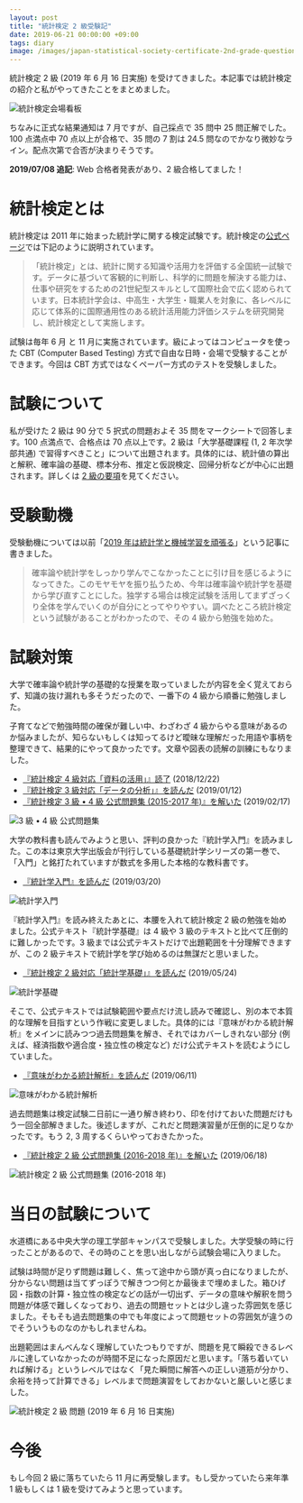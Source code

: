 ```yaml
---
layout: post
title: "統計検定 2 級受験記"
date: 2019-06-21 00:00:00 +09:00
tags: diary
image: /images/japan-statistical-society-certificate-2nd-grade-questions.jpg
---
```


統計検定 2 級 (2019 年 6 月 16 日実施) を受けてきました。本記事では統計検定の紹介と私がやってきたことをまとめました。

![統計検定会場看板](/images/japan-statistical-society-certificate-2nd-grade-signboard.jpg)

ちなみに正式な結果通知は 7 月ですが、自己採点で 35 問中 25 問正解でした。100 点満点中 70 点以上が合格で、35 問の 7 割は 24.5 問なのでかなり微妙なライン。配点次第で合否が決まりそうです。

**2019/07/08 追記**: Web 合格者発表があり、2 級合格してました！

# 統計検定とは

統計検定は 2011 年に始まった統計学に関する検定試験です。統計検定の[公式ページ](http://www.toukei-kentei.jp/about/)では下記のように説明されています。

> 「統計検定」とは、統計に関する知識や活用力を評価する全国統一試験です。データに基づいて客観的に判断し、科学的に問題を解決する能力は、仕事や研究をするための21世紀型スキルとして国際社会で広く認められています。日本統計学会は、中高生・大学生・職業人を対象に、各レベルに応じて体系的に国際通用性のある統計活用能力評価システムを研究開発し、統計検定として実施します。

試験は毎年 6 月 と 11 月に実施されています。級によってはコンピュータを使った CBT (Computer Based Testing) 方式で自由な日時・会場で受験することができます。今回は CBT 方式ではなくペーパー方式のテストを受験しました。

# 試験について

私が受けた 2 級は 90 分で 5 択式の問題およそ 35 問をマークシートで回答します。100 点満点で、合格点は 70 点以上です。2 級は「大学基礎課程 (1, 2 年次学部共通) で習得すべきこと」について出題されます。具体的には、統計値の算出と解釈、確率論の基礎、標本分布、推定と仮説検定、回帰分析などが中心に出題されます。詳しくは [2 級の要項](http://www.toukei-kentei.jp/about/grade2/)を見てください。

# 受験動機

受験動機については以前「[2019 年は統計学と機械学習を頑張る](/2019/01/28/learn-data-science-and-machine-learning)」という記事に書きました。

> 確率論や統計学をしっかり学んでこなかったことに引け目を感じるようになってきた。このモヤモヤを振り払うため、今年は確率論や統計学を基礎から学び直すことにした。独学する場合は検定試験を活用してまずざっくり全体を学んでいくのが自分にとってやりやすい。調べたところ統計検定という試験があることがわかったので、その 4 級から勉強を始めた。

# 試験対策

大学で確率論や統計学の基礎的な授業を取っていましたが内容を全く覚えておらず、知識の抜け漏れも多そうだったので、一番下の 4 級から順番に勉強しました。

子育てなどで勉強時間の確保が難しい中、わざわざ 4 級からやる意味があるのか悩みましたが、知らないもしくは知ってるけど曖昧な理解だった用語や事柄を整理できて、結果的にやって良かったです。文章や図表の読解の訓練にもなりました。

- [『統計検定 4 級対応「資料の活用」』読了](/2018/12/22/book-japan-statistical-society-certificate-4th-grade-textbook) (2018/12/22)
- [『統計検定 3 級対応「データの分析」』を読んだ](/2019/01/12/book-japan-statistical-society-certificate-3rd-grade-textbook) (2019/01/12)
- [『統計検定 3 級 • 4 級 公式問題集 (2015-2017 年)』を解いた](/2019/02/17/book-japan-statistical-society-certificate-3rd-and-4th-grade-questions) (2019/02/17)

![3 級 • 4 級 公式問題集](/images/book-japan-statistical-society-certificate-3rd-and-4th-grade-questions.jpg)

大学の教科書も読んでみようと思い、評判の良かった『統計学入門』を読みました。この本は東京大学出版会が刊行している基礎統計学シリーズの第一巻で、「入門」と銘打たれていますが数式を多用した本格的な教科書です。

- [『統計学入門』を読んだ](/2019/03/20/book-introduction-to-statistics) (2019/03/20)

![統計学入門](/images/book-introduction-to-statistics.jpg)

『統計学入門』を読み終えたあとに、本腰を入れて統計検定 2 級の勉強を始めました。公式テキスト『統計学基礎』は 4 級や 3 級のテキストと比べて圧倒的に難しかったです。3 級までは公式テキストだけで出題範囲を十分理解できますが、この 2 級テキストで統計学を学び始めるのは無謀だと思いました。

- [『統計検定 2 級対応「統計学基礎」』を読んだ](/2019/05/24/book-japan-statistical-society-certificate-2nd-grade-textbook) (2019/05/24)

![統計学基礎](/images/book-japan-statistical-society-certificate-2nd-grade-textbook.jpg)

そこで、公式テキストでは試験範囲や要点だけ流し読みで確認し、別の本で本質的な理解を目指すという作戦に変更しました。具体的には『意味がわかる統計解析』をメインに読みつつ過去問題集を解き、それではカバーしきれない部分 (例えば、経済指数や適合度・独立性の検定など) だけ公式テキストを読むようにしていました。

- [『意味がわかる統計解析』を読んだ](/2019/06/11/book-understanding-statistical-analysis) (2019/06/11)

![意味がわかる統計解析](/images/book-understanding-statistical-analysis.jpg)

過去問題集は検定試験二日前に一通り解き終わり、印を付けておいた問題だけもう一回全部解きました。後述しますが、これだと問題演習量が圧倒的に足りなかったです。もう 2, 3 周するくらいやっておきたかった。

- [『統計検定 2 級 公式問題集 (2016-2018 年)』を解いた](/2019/06/18/book-japan-statistical-society-certificate-2nd-grade-questions) (2019/06/18)

![統計検定 2 級 公式問題集 (2016-2018 年)](/images/book-japan-statistical-society-certificate-2nd-grade-questions.jpg)

# 当日の試験について

水道橋にある中央大学の理工学部キャンパスで受験しました。大学受験の時に行ったことがあるので、その時のことを思い出しながら試験会場に入りました。

試験は時間が足りず問題は難しく、焦って途中から頭が真っ白になりましたが、分からない問題は当てずっぽうで解きつつ何とか最後まで埋めました。箱ひげ図・指数の計算・独立性の検定などの話が一切出ず、データの意味や解釈を問う問題が体感で難しくなっており、過去の問題セットとは少し違った雰囲気を感じました。そもそも過去問題集の中でも年度によって問題セットの雰囲気が違うのでそういうものなのかもしれませんね。

出題範囲はまんべんなく理解していたつもりですが、問題を見て瞬殺できるレベルに達していなかったのが時間不足になった原因だと思います。「落ち着いていれば解ける」というレベルではなく「見た瞬間に解答への正しい道筋が分かり、余裕を持って計算できる」レベルまで問題演習をしておかないと厳しいと感じました。

![統計検定 2 級 問題 (2019 年 6 月 16 日実施)](/images/japan-statistical-society-certificate-2nd-grade-questions.jpg)

# 今後

もし今回 2 級に落ちていたら 11 月に再受験します。もし受かっていたら来年準 1 級もしくは 1 級を受けてみようと思っています。